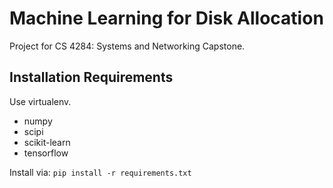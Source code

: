 # Machine Learning for Disk Allocation
Project for CS 4284: Systems and Networking Capstone.

## Installation Requirements
Use virtualenv.
- numpy
- scipi
- scikit-learn
- tensorflow

Install via: `pip install -r requirements.txt`
